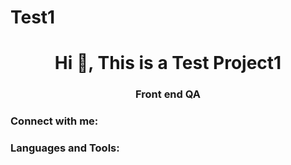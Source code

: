 # Test1
<h1 align="center">Hi 👋, This is a Test Project1</h1>
<h3 align="center">Front end QA</h3>

<h3 align="left">Connect with me:</h3>
<p align="left">
</p>

<h3 align="left">Languages and Tools:</h3>
